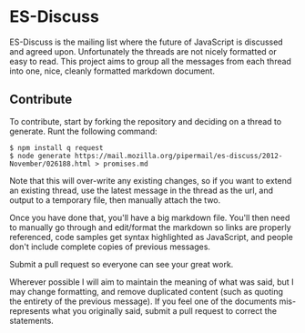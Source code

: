 # ES-Discuss

ES-Discuss is the mailing list where the future of JavaScript is discussed and agreed upon.  Unfortunately the threads are not nicely formatted or easy to read.  This project aims to group all the messages from each thread into one, nice, cleanly formatted markdown document.

## Contribute

To contribute, start by forking the repository and deciding on a thread to generate.  Runt the following command:

    $ npm install q request
    $ node generate https://mail.mozilla.org/pipermail/es-discuss/2012-November/026188.html > promises.md
 
Note that this will over-write any existing changes, so if you want to extend an existing thread, use the latest message in the thread as the url, and output to a temporary file, then manually attach the two.

Once you have done that, you'll have a big markdown file.  You'll then need to manually go through and edit/format the markdown so links are properly referenced, code samples get syntax highlighted as JavaScript, and people don't include complete copies of previous messages.

Submit a pull request so everyone can see your great work.

Wherever possible I will aim to maintain the meaning of what was said, but I may change formatting, and remove duplicated content (such as quoting the entirety of the previous message).  If you feel one of the documents mis-represents what you originally said, submit a pull request to correct the statements.